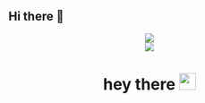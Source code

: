 ## Hi there 👋
<div align="center">
  <img src="https://i.pinimg.com/originals/0e/20/d8/0e20d8051aee2fa0a161ae3c9d84d078.jpg"/>
</div>

<div id="badges" align="center"> 
  <img src="https://img.shields.io/badge/Telegram-blue?style=for-the-badge&logo=telegram&logoColor=white&link=https%3A%2F%2Ft.me%2Fplgdhd"/>  
</div>

<div align ="center"> 
  <img src="https://komarev.com/ghpvc/?username=your-github-plgdhd&style=flat-square&color=blue" alt=""/>
</div>

<h1 align="center"> 
       hey there 
  <img src="https://media.giphy.com/media/hvRJCLFzcasrR4ia7z/giphy.gif" width="30px"/>
</h1>
<!--
**Plgdhd/Plgdhd** is a ✨ _special_ ✨ repository because its `README.md` (this file) appears on your GitHub profile.

Here are some ideas to get you started:

- 🔭 I’m currently working on ...
- 🌱 I’m currently learning ...
- 👯 I’m looking to collaborate on ...
- 🤔 I’m looking for help with ...
- 💬 Ask me about ...
- 📫 How to reach me: ...
- 😄 Pronouns: ...
- ⚡ Fun fact: ...
-->
